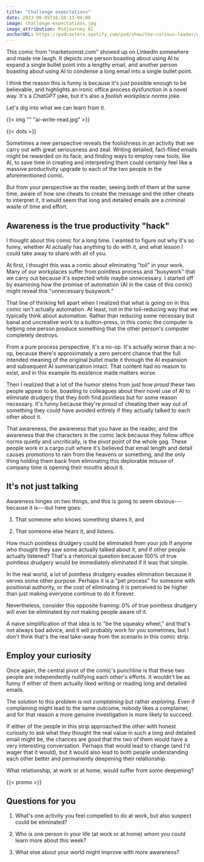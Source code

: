 ```yaml
---
title: "Challenge expectations"
date: 2023-06-05T16:50:13-04:00
image: challenge-expectations.jpg
image_attribution: Midjourney AI
anchorURL: https://podcasters.spotify.com/pod/show/the-curious-leader/embed/episodes/Challenge-expectations-e25pbmd
---
```


This comic from "marketoonist.com" showed up on LinkedIn somewhere and made me
laugh. It depicts one person boasting about using AI to expand a single bullet
point into a lengthy email, and another person boasting about using AI to
condense a long email into a single bullet point.

I think the reason this is funny is because it's just possible enough to be
believable, and highlights an ironic office process dysfunction in a novel way.
It's a *ChatGPT* joke, but it's also a *foolish workplace norms* joke.

Let's dig into what we can learn from it.

{{< img "" "ai-write-read.jpg" >}}

<!--more-->
{{< dots >}}

Sometimes a new perspective reveals the foolishness in an activity that we carry
out with great seriousness and zeal. Writing detailed, fact-filled emails might
be rewarded on its face, and finding ways to employ new tools, like AI, to save
time in creating and interpreting them could certainly feel like a massive
productivity upgrade to each of the two people in the aforementioned comic.

But from your perspective as the reader, seeing both of them at the same time,
aware of how one cheats to create the message and the other cheats to interpret
it, it would seem that long and detailed emails are a criminal waste of time and
effort.

## Awareness is the true productivity "hack"

I thought about this comic for a long time. I wanted to figure out why it's so
funny, whether AI actually has anything to do with it, and what lesson I could
take away to share with all of you.

At first, I thought this was a comic about eliminating "toil" in your work. Many
of our workplaces suffer from pointless process and "busywork" that we carry out
because it's expected while maybe unnecessary. I started off by examining how
the promise of automation (AI in the case of this comic) might reveal this
"unnecessary busywork."

That line of thinking fell apart when I realized that what is going on in this
comic isn't actually automation. At least, not in the toil-reducing way that we
typically think about automation. Rather than reducing some necessary but banal
and uncreative work to a button-press, in this comic the computer is helping one
person produce something that the other person's computer completely destroys.

From a pure process perspective, it's a no-op. It's actually worse than a no-op,
because there's approximately a zero percent chance that the full intended
meaning of the original bullet made it through the AI expansion and subsequent
AI summarization intact. That content had no reason to exist, and in this
example its existence made matters worse.

Then I realized that a lot of the humor stems from just how *proud* these two
people appear to be, boasting to colleagues about their novel use of AI to
eliminate drudgery that they both find pointless but for some reason necessary.
It's funny because they're *proud* of cheating their way out of something they
could have avoided entirely if they actually talked to each other about it.

That awareness, the awareness that you have as the reader, and the awareness
that the characters in the comic lack because they follow office norms quietly
and uncritically, is the pivot point of the whole gag. These people work in a
cargo cult where it's believed that email length and detail causes promotions to
rain from the heavens or something, and the only thing holding them back from
eliminating this deplorable misuse of company time is opening their mouths about
it.

## It's not just talking

Awareness hinges on two things, and this is going to seem obvious---because it
is---but here goes:

1. That someone who knows something shares it, and

2. That someone else hears it, and listens.

How much pointless drudgery could be eliminated from your job if anyone who
thought they saw some actually talked about it, and if other people actually
listened? That's a rhetorical question because 100% of true pointless drudgery
would be immediately eliminated if it was that simple.

In the real world, a lot of pointless drudgery evades elimination because it
serves some other purpose. Perhaps it is a "pet process" for someone with
positional authority, or the cost of eliminating it is perceived to be higher
than just making everyone continue to do it forever.

Nevertheless, consider this opposite framing: 0% of true pointless drudgery will
ever be eliminated by *not* making people aware of it.

A naive simplification of that idea is to "be the squeaky wheel," and that's not
always bad advice, and it will probably work for you sometimes, but I don't
think that's the real take-away from the scenario in this comic strip.

## Employ your curiosity

Once again, the central pivot of the comic's punchline is that these two people
are independently nullifying each other's efforts. It wouldn't be as funny if
either of them actually liked writing or reading long and detailed emails.

The solution to this problem is not *complaining* but rather *exploring*. Even
if complaining might lead to the same outcome, nobody likes a complainer, and
for that reason a more genuine investigation is more likely to succeed.

If either of the people in this strip approached the other with honest curiosity
to ask what they thought the real value in such a long and detailed email might
be, the chances are good that the two of them would have a very interesting
conversation. Perhaps that would lead to change (and I'd wager that it would),
but it would also lead to both people understanding each other better and
permanently deepening their relationship.

What relationship, at work or at home, would suffer from some deepening?

{{< promo >}}

## Questions for you

1. What's one activity you feel compelled to do at work, but also suspect could
   be eliminated?

2. Who is one person in your life (at work or at home) whom you could learn more
   about this week?

3. What else about your world might improve with more awareness?
